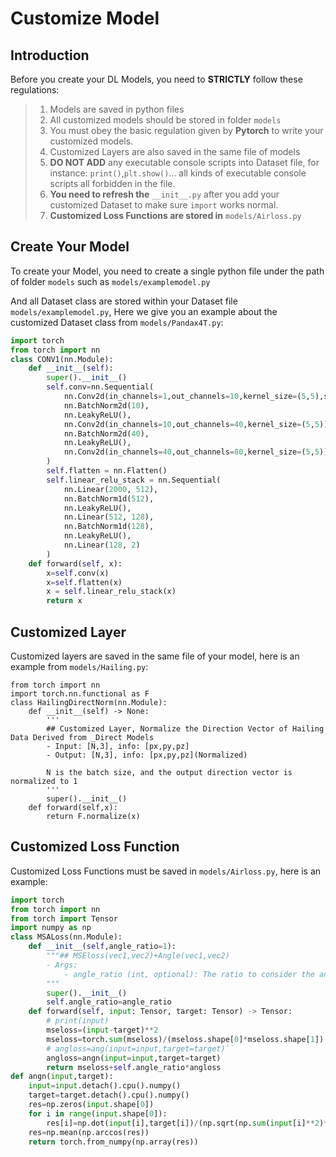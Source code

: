# Customize Model

## Introduction

Before you create your DL Models, you need to **STRICTLY** follow these regulations:

> 1. Models are saved in python files
>2. All customized models should be stored in folder `models`
> 3. You must obey the basic regulation given by **Pytorch** to write your customized models.
>4. Customized Layers are also saved in the same file of models
> 5. **DO NOT ADD** any executable console scripts into Dataset file, for instance: `print()`,`plt.show()`... all kinds of executable console scripts all forbidden in the file.
>6. **You need to refresh the** `__init__.py` after you add your customized Dataset to make sure `import` works normal.
> 7. **Customized Loss Functions are stored in** `models/Airloss.py`

## Create Your Model

To create your Model, you need to create a single python file under the path of folder `models` such as `models/examplemodel.py`

And all Dataset class are stored within your Dataset file `models/examplemodel.py`, Here we give you an example about the customized Dataset class from `models/Pandax4T.py`:

```python
import torch
from torch import nn
class CONV1(nn.Module):
    def __init__(self):
        super().__init__()
        self.conv=nn.Sequential(
            nn.Conv2d(in_channels=1,out_channels=10,kernel_size=(5,5),stride=1),
            nn.BatchNorm2d(10),
            nn.LeakyReLU(),
            nn.Conv2d(in_channels=10,out_channels=40,kernel_size=(5,5)),
            nn.BatchNorm2d(40),
            nn.LeakyReLU(),
            nn.Conv2d(in_channels=40,out_channels=80,kernel_size=(5,5)),
        )
        self.flatten = nn.Flatten()
        self.linear_relu_stack = nn.Sequential(
            nn.Linear(2000, 512),
            nn.BatchNorm1d(512),
            nn.LeakyReLU(),
            nn.Linear(512, 128),
            nn.BatchNorm1d(128),
            nn.LeakyReLU(),
            nn.Linear(128, 2)
        )
    def forward(self, x):   
        x=self.conv(x)
        x=self.flatten(x)
        x = self.linear_relu_stack(x)
        return x
```

## Customized Layer

Customized layers are saved in the same file of your model, here is an example from `models/Hailing.py`:

```pytho
from torch import nn
import torch.nn.functional as F
class HailingDirectNorm(nn.Module):
    def __init__(self) -> None:
        '''
        ## Customized Layer, Normalize the Direction Vector of Hailing Data Derived from _Direct Models
        - Input: [N,3], info: [px,py,pz]
        - Output: [N,3], info: [px,py,pz](Normalized)

        N is the batch size, and the output direction vector is normalized to 1
        '''
        super().__init__()
    def forward(self,x):
        return F.normalize(x)
```

## Customized Loss Function

Customized Loss Functions must be saved in `models/Airloss.py`, here is an example:

```python
import torch
from torch import nn
from torch import Tensor
import numpy as np
class MSALoss(nn.Module):
    def __init__(self,angle_ratio=1):
        """## MSEloss(vec1,vec2)+Angle(vec1,vec2)
        - Args:
            - angle_ratio (int, optional): The ratio to consider the angle loss into total loss. Defaults to 1.
        """
        super().__init__()
        self.angle_ratio=angle_ratio
    def forward(self, input: Tensor, target: Tensor) -> Tensor:
        # print(input)
        mseloss=(input-target)**2
        mseloss=torch.sum(mseloss)/(mseloss.shape[0]*mseloss.shape[1])
        # angloss=ang(input=input,target=target)``
        angloss=angn(input=input,target=target)
        return mseloss+self.angle_ratio*angloss
def angn(input,target):
    input=input.detach().cpu().numpy()
    target=target.detach().cpu().numpy()
    res=np.zeros(input.shape[0])
    for i in range(input.shape[0]):
        res[i]=np.dot(input[i],target[i])/(np.sqrt(np.sum(input[i]**2)*np.sum(target[i]**2)))
    res=np.mean(np.arccos(res))
    return torch.from_numpy(np.array(res))
```
